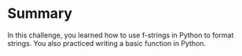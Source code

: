 # Summary

In this challenge, you learned how to use f-strings in Python to format strings. You also practiced writing a basic function in Python.
